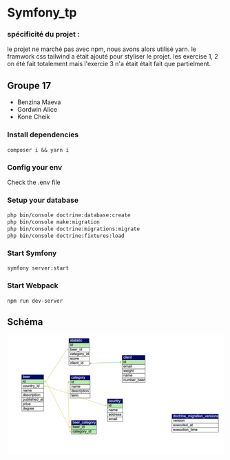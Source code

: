 # Symfony_tp

### spécificité du projet : 
le projet ne marché pas avec npm, nous avons alors utilisé yarn. 
le framwork css tailwind a était ajouté pour styliser le projet.
les exercise 1, 2 on été fait totalement mais l'exercie 3 n'a était était fait que partielment.

## Groupe 17

- Benzina Maeva
- Gordwin Alice
- Kone Cheik

### Install dependencies

```
composer i && yarn i
```

### Config your env

Check the .env file

### Setup your database

```
php bin/console doctrine:database:create
php bin/console make:migration
php bin/console doctrine:migrations:migrate
php bin/console doctrine:fixtures:load
```

### Start Symfony

```
symfony server:start
```

### Start Webpack

```
npm run dev-server
```

## Schéma

![Schéma](https://github.com/nekocheik/Symfony_tp/blob/main/Schema.png)
